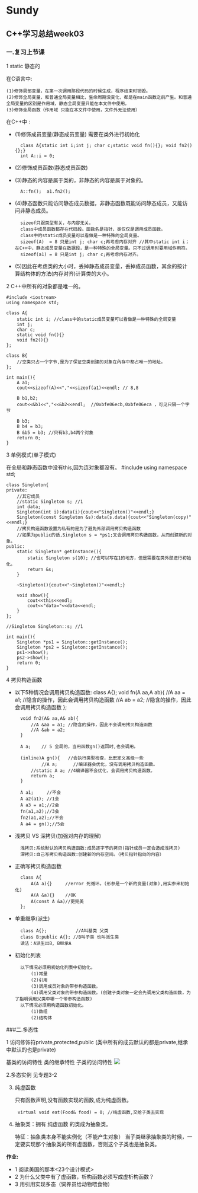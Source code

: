 # Sundy
## C++学习总结week03
### 一.复习上节课
1 static 静态的

在C语言中:

	(1)修饰局部变量，在第一次调用那段代码的时候生成，程序结束时销毁。
	(2)修饰全局变量，和普通全局变量相比，生命周期没变化，都是在main函数之前产生。和普通全局变量的区别是作用域，静态全局变量只能在本文件中使用。
	(3)修饰全局函数（作用域 只能在本文件中使用，文件外无法使用）

在C++中 :

- (1)修饰成员变量(静态成员变量)  需要在类外进行初始化
	
		class A{static int i;int j; char c;static void fn(){}; void fn2(){};}
		int A::i = 0;


- (2)修饰成员函数(静态成员函数)


- (3)静态的内容是属于类的，非静态的内容是属于对象的。
 
		A::fn();  a1.fn2();


- (4)静态函数只能访问静态成员数据，非静态函数既能访问静态成员，又能访问非静态成员。
 
		sizeof只跟类型有关，与内容无关。
		class中成员函数都存在代码段。函数名是指针，类仅仅是调用成员函数。
		class中的static成员变量可以看做是一种特殊的全局变量。
		sizeof(A)  = 8 只是int j; char c;再考虑内存对齐 //其中static int i；在C++中，静态成员变量在数据段，是一种特殊的全局变量。只不过调用时要用域作用符。
		sizeof(a1) = 8 只是int j; char c;再考虑内存对齐。

- (5)因此在考虑类的大小时，丢掉静态成员变量，丢掉成员函数，其余的按计算结构体的方法(内存对齐)计算类的大小。

 2 C++中所有的对象都是唯一的。
	
	#include <iostream>
	using namespace std;
	
	class A{
		static int i; //class中的static成员变量可以看做是一种特殊的全局变量
		int j;
		char c;
		static void fn(){}
		void fn2(){}
	};
	
	class B{
		//空类只占一个字节,是为了保证空类创建的对象在內存中都占唯一的地址。
	};
	
	int main(){
		A a1;
		cout<<sizeof(A)<<","<<sizeof(a1)<<endl; // 8,8
	
		B b1,b2;
		cout<<&b1<<","<<&b2<<endl;  //0xbfe06ecb,0xbfe06eca ，可见只隔一个字节
	
		B b3;
		B b4 = b3;
		B &b5 = b3; //只有b3,b4两个对象
		return 0;
	}


3 单例模式(单子模式)

在全局和静态函数中没有this,因为连对象都没有。
	#include <iostream>
	using namespace std;
	
	class Singleton{
	private:
		//其它成员
		//static Singleton s; //1
		int data;
		Singleton(int i):data(i){cout<<"Singleton()"<<endl;}
		Singleton(const Singleton &s):data(s.data){cout<<"Singleton(copy)"<<endl;}
		//拷贝构造函数设置为私有的是为了避免外部调用拷贝构造函数
		//如果为public的话,Singleton s = *ps1;又会调用拷贝构造函数，从而创建新的对象。
	public:
		static Singleton* getInstance(){
			static Singleton s(10); //也可以写在1的地方，但是需要在类外部进行初始化。
			return &s;
		}
	
		~Singleton(){cout<<"~Singleton()"<<endl;}
	
		void show(){
			cout<<this<<endl;
			cout<<"data="<<data<<endl;
		}
	};
	
	//Singleton Singleton::s; //1
	
	int main(){
		Singleton *ps1 = Singleton::getInstance();
		Singleton *ps2 = Singleton::getInstance();
		ps1->show();
		ps2->show();
		return 0;
	}
4 拷贝构造函数



- 以下5种情况会调用拷贝构造函数:
		class A{};
		void fn(A aa,A ab){
			//A aa = a1;  //隐含的操作，因此会调用拷贝构造函数
			//A ab = a2;  //隐含的操作，因此会调用拷贝构造函数
		};
		
		void fn2(A& aa,A& ab){
			//A &aa = a1; //隐含的操作，因此不会调用拷贝构造函数
			//A &ab = a2;
		}
		
		A a;    // 5 全局的，当用函数gn()返回时,也会调用。
		
		(inline)A gn(){   //会执行类型检查，比宏定义高级一些
		        //A a;      //编译器会优化，没有调用拷贝构造函数。
			//static A a; //4编译器不会优化，会调用拷贝构造函数。
			return a;
		}
		
		A a1;     //不会		
		A a2(a1); //1会
		A a3 = a1;//2会
		fn(a1,a2);//3会
		fn2(a1,a2);//不会
		A a4 = gn();//5会


- 浅拷贝 VS 深拷贝(加强对内存的理解)

		浅拷贝:系统默认的拷贝构造函数:成员逐字节的拷贝(指针成员一定会造成浅拷贝)
		深拷贝:自己写拷贝构造函数:创建新的内存空间。（拷贝指针指向的内容）


- 正确写拷贝构造函数
 
		class A{
			A(A a){}     //error 死循环。(形参是一个新的变量(对象),用实参来初始化)
			A(A &a){}    //OK 
			A(const A &a)//更完美
		};
 

- 单重继承(派生)
 
		class A{};           //A叫基类 父类
		class B:public A{}; //B叫子类 也叫派生类
		读法：A派生出B, B继承A

- 初始化列表
	 
		以下情况必须用初始化列表中初始化。
		    (1)常量
		    (2)引用  
		    (3)调用成员对象的带参构造函数。	
		    (4)调用父类对象的带参构造函数。(创建子类对象一定会先调用父类构造函数，为了指明调用父类中哪一个带参构造函数)
		以下情况必须用构造函数初始化。
		    (1)数组
		    (2)结构体


###二.多态性

1 访问修饰符private,protected,public (类中所有的成员默认的都是private,继承中默认的也是private)
		
基类的访问特性	类的继承特性	子类的访问特性
![](http://i.imgur.com/3rHWRa9.png)

2.多态实例  见专题3-2

3. 纯虚函数
 
	只有函数声明,没有函数实现的函数,成为纯虚函数。
	
		virtual void eat(Food& food) = 0; //纯虚函数,交给子类去实现
4. 抽象类：拥有 纯虚函数 的类成为抽象类。

	特征：抽象类本身不能实例化（不能产生对象）
   当子类继承抽象类的时候，一定要实现那个抽象类的所有虚函数，否则这个子类也是抽象类。



 **作业:** 

- 	1 阅读美国的那本<23个设计模式>
- 	2 为什么父类中有了虚函数，析构函数必须写成虚析构函数？
- 	3 用引用实现多态（饲养员给动物喂食物）
